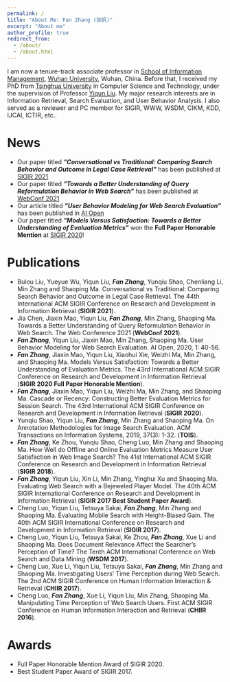 ```yaml
---
permalink: /
title: "About Me: Fan Zhang (张帆)"
excerpt: "About me"
author_profile: true
redirect_from: 
  - /about/
  - /about.html
---
```


I am now a tenure-track associate professor in [School of Information Management](https://sim.whu.edu.cn), [Wuhan University](https://www.whu.edu.cn), Wuhan, China. Before that, I received my PhD from [Tsinghua University](https://www.tsinghua.edu.cn) in Computer Science and Technology, under the supervision of Professor [Yiqun Liu](http://www.thuir.cn/group/~YQLiu/). My major research interests are in Information Retrieval, Search Evaluation, and User Behavior Analysis. I also served as a reviewer and PC member for SIGIR, WWW, WSDM, CIKM, KDD, IJCAI, ICTIR, etc..

News
======
* Our paper titled ***"Conversational vs Traditional: Comparing Search Behavior and Outcome in Legal Case Retrieval"*** has been published at [SIGIR 2021](https://sigir.org/sigir2021/)
* Our paper titled ***"Towards a Better Understanding of Query Reformulation Behavior in Web Search"*** has been published at [WebConf 2021](https://www2021.thewebconf.org/)
* Our article titled ***"User Behavior Modeling for Web Search Evaluation"*** has been published in [AI Open](http://www.keaipublishing.com/en/journals/ai-open/)
* Our paper titled ***"Models Versus Satisfaction: Towards a Better Understanding of Evaluation Metrics"*** won the **Full Paper Honorable Mention** at [SIGIR 2020](http://sigir.org/sigir2020/)!

Publications
======
* Bulou Liu, Yueyue Wu, Yiqun Liu, ***Fan Zhang***, Yunqiu Shao, Chenliang Li, Min Zhang and Shaoping Ma. Conversational vs Traditional: Comparing Search Behavior and Outcome in Legal Case Retrieval. The 44th International ACM SIGIR Conference on Research and Development in Information Retrieval (**SIGIR 2021**).
* Jia Chen, Jiaxin Mao, Yiqun Liu, ***Fan Zhang***, Min Zhang, Shaoping Ma. Towards a Better Understanding of Query Reformulation Behavior in Web Search. The Web Conference 2021 (**WebConf 2021**).
* ***Fan Zhang***, Yiqun Liu, Jiaxin Mao, Min Zhang, Shaoping Ma. User Behavior Modeling for Web Search Evaluation. AI Open, 2020, 1: 40-56.
* ***Fan Zhang***, Jiaxin Mao, Yiqun Liu, Xiaohui Xie, Weizhi Ma, Min Zhang, and Shaoping Ma. Models Versus Satisfaction: Towards a Better Understanding of Evaluation Metrics. The 43rd International ACM SIGIR Conference on Research and Development in Information Retrieval (**SIGIR 2020 Full Paper Honorable Mention**).
* ***Fan Zhang***, Jiaxin Mao, Yiqun Liu, Weizhi Ma, Min Zhang, and Shaoping Ma. Cascade or Recency: Constructing Better Evaluation Metrics for Session Search. The 43rd International ACM SIGIR Conference on Research and Development in Information Retrieval (**SIGIR 2020**).
* Yunqiu Shao, Yiqun Liu, ***Fan Zhang***, Min Zhang and Shaoping Ma. On Annotation Methodologies for Image Search Evaluation. ACM Transactions on Information Systems, 2019, 37(3): 1-32. (**TOIS**).
* ***Fan Zhang***, Ke Zhou, Yunqiu Shao, Cheng Luo, Min Zhang and Shaoping Ma. How Well do Offline and Online Evaluation Metrics Measure User Satisfaction in Web Image Search? The 41st International ACM SIGIR Conference on Research and Development in Information Retrieval (**SIGIR 2018**).
* ***Fan Zhang***, Yiqun Liu, Xin Li, Min Zhang, Yinghui Xu and Shaoping Ma. Evaluating Web Search with a Bejeweled Player Model. The 40th ACM SIGIR International Conference on Research and Development in Information Retrieval (**SIGIR 2017 Best Student Paper Award**).
* Cheng Luo, Yiqun Liu, Tetsuya Sakai, ***Fan Zhang***, Min Zhang and Shaoping Ma. Evaluating Mobile Search with Height-Biased Gain. The 40th ACM SIGIR International Conference on Research and Development in Information Retrieval (**SIGIR 2017**).
* Cheng Luo, Yiqun Liu, Tetsuya Sakai, Ke Zhou, ***Fan Zhang***, Xue Li and Shaoping Ma. Does Document Relevance Affect the Searcher’s Perception of Time? The Tenth ACM International Conference on Web Search and Data Mining (**WSDM 2017**).
* Cheng Luo, Xue Li, Yiqun Liu, Tetsuya Sakai, ***Fan Zhang***, Min Zhang and Shaoping Ma. Investigating Users’ Time Perception during Web Search. The 2nd ACM SIGIR Conference on Human Information Interaction & Retrieval (**CHIIR 2017**).
* Cheng Luo, ***Fan Zhang***, Xue Li, Yiqun Liu, Min Zhang, Shaoping Ma. Manipulating Time Perception of Web Search Users. First ACM SIGIR Conference on Human Information Interaction and Retrieval (**CHIIR 2016**).

Awards
======
* Full Paper Honorable Mention Award of SIGIR 2020.
* Best Student Paper Award of SIGIR 2017.
